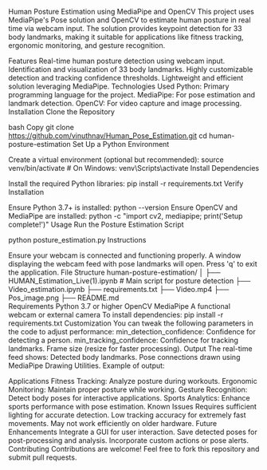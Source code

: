 Human Posture Estimation using MediaPipe and OpenCV
This project uses MediaPipe's Pose solution and OpenCV to estimate human posture in real time via webcam input. The solution provides keypoint detection for 33 body landmarks, making it suitable for applications like fitness tracking, ergonomic monitoring, and gesture recognition.

Features
Real-time human posture detection using webcam input.
Identification and visualization of 33 body landmarks.
Highly customizable detection and tracking confidence thresholds.
Lightweight and efficient solution leveraging MediaPipe.
Technologies Used
Python: Primary programming language for the project.
MediaPipe: For pose estimation and landmark detection.
OpenCV: For video capture and image processing.
Installation
Clone the Repository

bash
Copy
git clone https://github.com/vinuthnav/Human_Pose_Estimation.git
cd human-posture-estimation
Set Up a Python Environment

Create a virtual environment (optional but recommended):
source venv/bin/activate  # On Windows: venv\Scripts\activate
Install Dependencies

Install the required Python libraries:
pip install -r requirements.txt
Verify Installation

Ensure Python 3.7+ is installed:
python --version
Ensure OpenCV and MediaPipe are installed:
python -c "import cv2, mediapipe; print('Setup complete!')"
Usage
Run the Posture Estimation Script

python posture_estimation.py
Instructions

Ensure your webcam is connected and functioning properly.
A window displaying the webcam feed with pose landmarks will open.
Press 'q' to exit the application.
File Structure
human-posture-estimation/
│
├── HUMAN_Estimation_Live(1).ipynb   # Main script for posture detection
├── Video_estimation.ipynb
├── requirements.txt 
├── Video.mp4 
├── Pos_image.png
├── README.md           
Requirements
Python 3.7 or higher
OpenCV
MediaPipe
A functional webcam or external camera
To install dependencies:
pip install -r requirements.txt
Customization
You can tweak the following parameters in the code to adjust performance:
min_detection_confidence: Confidence for detecting a person.
min_tracking_confidence: Confidence for tracking landmarks.
Frame size (resize for faster processing).
Output
The real-time feed shows:
Detected body landmarks.
Pose connections drawn using MediaPipe Drawing Utilities.
Example of output:

Applications
Fitness Tracking: Analyze posture during workouts.
Ergonomic Monitoring: Maintain proper posture while working.
Gesture Recognition: Detect body poses for interactive applications.
Sports Analytics: Enhance sports performance with pose estimation.
Known Issues
Requires sufficient lighting for accurate detection.
Low tracking accuracy for extremely fast movements.
May not work efficiently on older hardware.
Future Enhancements
Integrate a GUI for user interaction.
Save detected poses for post-processing and analysis.
Incorporate custom actions or pose alerts.
Contributing
Contributions are welcome! Feel free to fork this repository and submit pull requests.
